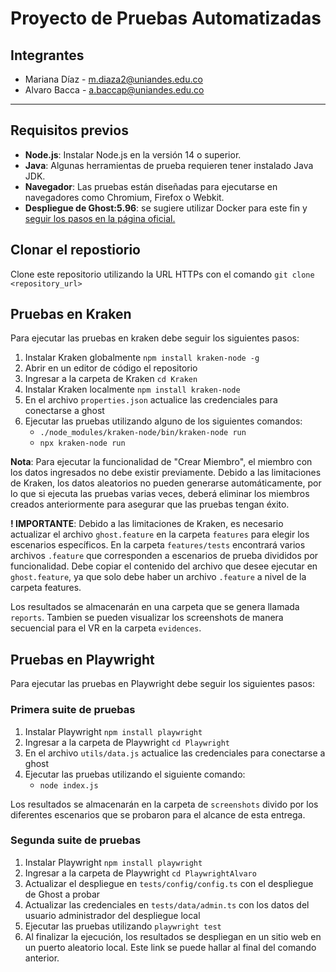 # Proyecto de Pruebas Automatizadas

## Integrantes
- Mariana Díaz - m.diaza2@uniandes.edu.co
- Alvaro Bacca - a.baccap@uniandes.edu.co
---

## Requisitos previos

- **Node.js**: Instalar Node.js en la versión 14 o superior.
- **Java**: Algunas herramientas de prueba requieren tener instalado Java JDK.
- **Navegador**: Las pruebas están diseñadas para ejecutarse en navegadores como Chromium, Firefox o Webkit.
- **Despliegue de Ghost:5.96**: se sugiere utilizar Docker para este fin y [seguir los pasos en la página oficial.](https://hub.docker.com/_/ghost/)

## Clonar el repostiorio

Clone este repositorio utilizando la URL HTTPs con el comando
`git clone <repository_url>`

## Pruebas en Kraken
Para ejecutar las pruebas en kraken debe seguir los siguientes pasos:

1. Instalar Kraken globalmente `npm install kraken-node -g`
2. Abrir en un editor de código el repositorio
3. Ingresar a la carpeta de Kraken `cd Kraken`
4. Instalar Kraken localmente `npm install kraken-node`
5. En el archivo `properties.json` actualice las credenciales para conectarse a ghost
6. Ejecutar las pruebas utilizando alguno de los siguientes comandos:
    - `./node_modules/kraken-node/bin/kraken-node run`
    - `npx kraken-node run`

**Nota**: Para ejecutar la funcionalidad de "Crear Miembro", el miembro con los datos ingresados no debe existir previamente. Debido a las limitaciones de Kraken, los datos aleatorios no pueden generarse automáticamente, por lo que si ejecuta las pruebas varias veces, deberá eliminar los miembros creados anteriormente para asegurar que las pruebas tengan éxito.

**! IMPORTANTE**: Debido a las limitaciones de Kraken, es necesario actualizar el archivo `ghost.feature` en la carpeta `features` para elegir los escenarios específicos. En la carpeta `features/tests` encontrará varios archivos `.feature` que corresponden a escenarios de prueba divididos por funcionalidad. Debe copiar el contenido del archivo que desee ejecutar en `ghost.feature`, ya que solo debe haber un archivo `.feature` a nivel de la carpeta features.

Los resultados se almacenarán en una carpeta que se genera llamada `reports`. Tambien se pueden visualizar los screenshots de manera secuencial para el VR en la carpeta `evidences`.

## Pruebas en Playwright
Para ejecutar las pruebas en Playwright debe seguir los siguientes pasos:

### Primera suite de pruebas
1. Instalar Playwright `npm install playwright`
2. Ingresar a la carpeta de Playwright `cd Playwright`
3. En el archivo `utils/data.js` actualice las credenciales para conectarse a ghost
4. Ejecutar las pruebas utilizando el siguiente comando:
    - `node index.js`

Los resultados se almacenarán en la carpeta de `screenshots` divido por los diferentes escenarios que se probaron para el alcance de esta entrega.

### Segunda suite de pruebas
1. Instalar Playwright `npm install playwright`
2. Ingresar a la carpeta de Playwright `cd PlaywrightAlvaro`
3. Actualizar el despliegue en `tests/config/config.ts` con el despliegue de Ghost a probar
4. Actualizar las credenciales en `tests/data/admin.ts` con los datos del usuario administrador del despliegue local
5. Ejecutar las pruebas utilizando `playwright test`
6. Al finalizar la ejecución, los resultados se despliegan en un sitio web en un puerto aleatorio local. Este link se puede hallar al final del comando anterior.